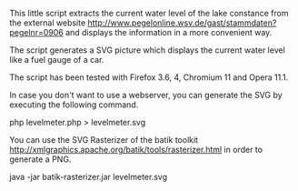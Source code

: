 This little script extracts the current water level of the lake constance from the external website http://www.pegelonline.wsv.de/gast/stammdaten?pegelnr=0906 and displays the information in a more convenient way.

The script generates a SVG picture which displays the current water level like a fuel gauge of a car.

The script has been tested with Firefox 3.6, 4, Chromium 11 and Opera 11.1.

In case you don't want to use a webserver, you can generate the SVG by executing the following command.

php levelmeter.php > levelmeter.svg

You can use the SVG Rasterizer of the batik toolkit http://xmlgraphics.apache.org/batik/tools/rasterizer.html in order to generate a PNG.

java -jar batik-rasterizer.jar levelmeter.svg
